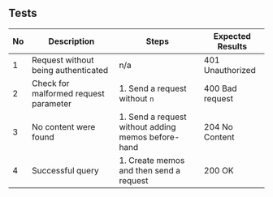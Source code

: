 ## Tests
| No  | Description                           | Steps                                              | Expected Results |
| --- | ------------------------------------- | -------------------------------------------------- | ---------------- |
| 1   | Request without being authenticated   | n/a                                                | 401 Unauthorized |
| 2   | Check for malformed request parameter | 1. Send a request without `n`                      | 400 Bad request  |
| 3   | No content were found                 | 1. Send a request without adding memos before-hand | 204 No Content   |
| 4   | Successful query                      | 1. Create memos and then send a request            | 200 OK           |